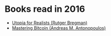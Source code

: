 # Books read in 2016

- [Utopia for Realists (Rutger Bregman)](utopia_for_realists/index.md)
- [Mastering Bitcoin (Andreas M. Antonopoulos)](mastering_bitcoin/index.md)
